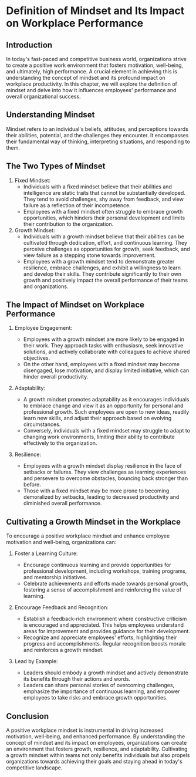 # Definition of Mindset and Its Impact on Workplace Performance

## Introduction

In today's fast-paced and competitive business world, organizations strive to create a positive work environment that fosters motivation, well-being, and ultimately, high performance. A crucial element in achieving this is understanding the concept of mindset and its profound impact on workplace productivity. In this chapter, we will explore the definition of mindset and delve into how it influences employees' performance and overall organizational success.

## Understanding Mindset

Mindset refers to an individual's beliefs, attitudes, and perceptions towards their abilities, potential, and the challenges they encounter. It encompasses their fundamental way of thinking, interpreting situations, and responding to them.

## The Two Types of Mindset

1. Fixed Mindset:
    - Individuals with a fixed mindset believe that their abilities and intelligence are static traits that cannot be substantially developed. They tend to avoid challenges, shy away from feedback, and view failure as a reflection of their incompetence.
    - Employees with a fixed mindset often struggle to embrace growth opportunities, which hinders their personal development and limits their contribution to the organization.
2. Growth Mindset:
    - Individuals with a growth mindset believe that their abilities can be cultivated through dedication, effort, and continuous learning. They perceive challenges as opportunities for growth, seek feedback, and view failure as a stepping stone towards improvement.
    - Employees with a growth mindset tend to demonstrate greater resilience, embrace challenges, and exhibit a willingness to learn and develop their skills. They contribute significantly to their own growth and positively impact the overall performance of their teams and organizations.

## The Impact of Mindset on Workplace Performance

1. Employee Engagement:
    - Employees with a growth mindset are more likely to be engaged in their work. They approach tasks with enthusiasm, seek innovative solutions, and actively collaborate with colleagues to achieve shared objectives.
    - On the other hand, employees with a fixed mindset may become disengaged, lose motivation, and display limited initiative, which can hinder overall productivity.
2. Adaptability:
    - A growth mindset promotes adaptability as it encourages individuals to embrace change and view it as an opportunity for personal and professional growth. Such employees are open to new ideas, readily learn new skills, and adjust their approach based on evolving circumstances.
    - Conversely, individuals with a fixed mindset may struggle to adapt to changing work environments, limiting their ability to contribute effectively to the organization.
3. Resilience:
    
    - Employees with a growth mindset display resilience in the face of setbacks or failures. They view challenges as learning experiences and persevere to overcome obstacles, bouncing back stronger than before.
    - Those with a fixed mindset may be more prone to becoming demoralized by setbacks, leading to decreased productivity and diminished overall performance.

## Cultivating a Growth Mindset in the Workplace

To encourage a positive workplace mindset and enhance employee motivation and well-being, organizations can:

1. Foster a Learning Culture:
    - Encourage continuous learning and provide opportunities for professional development, including workshops, training programs, and mentorship initiatives.
    - Celebrate achievements and efforts made towards personal growth, fostering a sense of accomplishment and reinforcing the value of learning.
2. Encourage Feedback and Recognition:
    
    - Establish a feedback-rich environment where constructive criticism is encouraged and appreciated. This helps employees understand areas for improvement and provides guidance for their development.
    - Recognize and appreciate employees' efforts, highlighting their progress and accomplishments. Regular recognition boosts morale and reinforces a growth mindset.
3. Lead by Example:
    - Leaders should embody a growth mindset and actively demonstrate its benefits through their actions and words.
    - Leaders can share personal stories of overcoming challenges, emphasize the importance of continuous learning, and empower employees to take risks and embrace growth opportunities.

## Conclusion

A positive workplace mindset is instrumental in driving increased motivation, well-being, and enhanced performance. By understanding the concept of mindset and its impact on employees, organizations can create an environment that fosters growth, resilience, and adaptability. Cultivating a growth mindset within teams not only benefits individuals but also propels organizations towards achieving their goals and staying ahead in today's competitive landscape.
